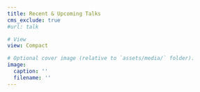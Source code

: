 ```yaml
---
title: Recent & Upcoming Talks
cms_exclude: true
#url: talk

# View
view: Compact

# Optional cover image (relative to `assets/media/` folder).
image:
  caption: ''
  filename: ''
---
```

